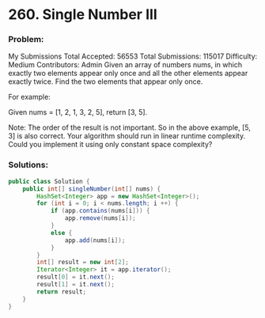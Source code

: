 # 260. Single Number III

### Problem:

 My Submissions
Total Accepted: 56553
Total Submissions: 115017
Difficulty: Medium
Contributors: Admin
Given an array of numbers nums, in which exactly two elements appear only once and all the other elements appear exactly twice. Find the two elements that appear only once.

For example:

Given nums = [1, 2, 1, 3, 2, 5], return [3, 5].

Note:
The order of the result is not important. So in the above example, [5, 3] is also correct.
Your algorithm should run in linear runtime complexity. Could you implement it using only constant space complexity?

### Solutions:

```java
public class Solution {
    public int[] singleNumber(int[] nums) {
        HashSet<Integer> app = new HashSet<Integer>();
        for (int i = 0; i < nums.length; i ++) {
            if (app.contains(nums[i])) {
                app.remove(nums[i]);
            }
            else {
                app.add(nums[i]);
            }
        }
        int[] result = new int[2];
        Iterator<Integer> it = app.iterator();
        result[0] = it.next();
        result[1] = it.next();
        return result;
    }
}
```
